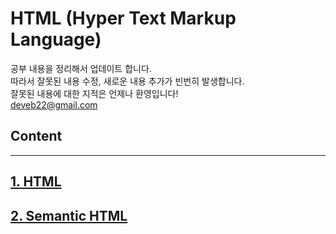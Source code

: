 # HTML (Hyper Text Markup Language)

공부 내용을 정리해서 업데이트 합니다.<br>
따라서 잘못된 내용 수정, 새로운 내용 추가가 빈번히 발생합니다.<br>
잘못된 내용에 대한 지적은 언제나 환영입니다!<br>
deveb22@gmail.com

## Content
-----

## [1. HTML](https://github.com/devebe/HTML/blob/master/1_html.md)
## [2. Semantic HTML](https://github.com/devebe/HTML/blob/master/2_Semantic_HTML.md)